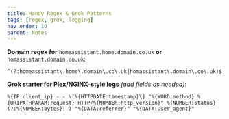```yaml
---
title: Handy Regex & Grok Patterns
tags: [regex, grok, logging]
nav_order: 10
parent: Notes
---
```


**Domain regex for** `homeassistant.home.domain.co.uk` **or** `homassistant.domain.co.uk`:

```
^(?:homeassistant\.home\.domain\.co\.uk|homassistant\.domain\.co\.uk)$
```

**Grok starter for Plex/NGINX-style logs** _(add fields as needed)_:

```
%{IP:client_ip} - - \[%{HTTPDATE:timestamp}\] "%{WORD:method} %{URIPATHPARAM:request} HTTP/%{NUMBER:http_version}" %{NUMBER:status} (?:%{NUMBER:bytes}|-) "%{DATA:referrer}" "%{DATA:user_agent}"
```
